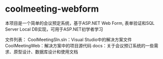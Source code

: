﻿# coolmeeting-webform
本项目是一个简单的会议预定系统，基于ASP.NET Web Form, 表单验证和SQL Server Local DB实现，可用于ASP.NET初学者学习

文件列表：
CoolMeetingSln.sln：Visual Studio中的解决方案文件
CoolMeetingWeb：解决方案中的项目源代码
docs：关于会议预订系统的一些需求、原型设计、数据库设计和使用文档
